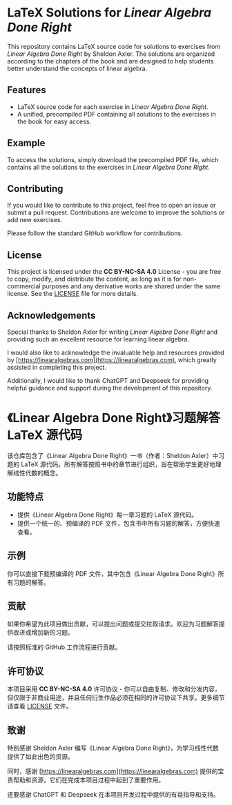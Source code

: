 # LaTeX Solutions for *Linear Algebra Done Right*

This repository contains LaTeX source code for solutions to exercises from *Linear Algebra Done Right* by Sheldon Axler. The solutions are organized according to the chapters of the book and are designed to help students better understand the concepts of linear algebra.

## Features

- LaTeX source code for each exercise in *Linear Algebra Done Right*.
- A unified, precompiled PDF containing all solutions to the exercises in the book for easy access.

## Example

To access the solutions, simply download the precompiled PDF file, which contains all the solutions to the exercises in *Linear Algebra Done Right*.

## Contributing

If you would like to contribute to this project, feel free to open an issue or submit a pull request. Contributions are welcome to improve the solutions or add new exercises.

Please follow the standard GitHub workflow for contributions.

## License

This project is licensed under the **CC BY-NC-SA 4.0** License - you are free to copy, modify, and distribute the content, as long as it is for non-commercial purposes and any derivative works are shared under the same license. See the [LICENSE](LICENSE) file for more details.

## Acknowledgements

Special thanks to Sheldon Axler for writing *Linear Algebra Done Right* and providing such an excellent resource for learning linear algebra.

I would also like to acknowledge the invaluable help and resources provided by [https://linearalgebras.com](https://linearalgebras.com), which greatly assisted in completing this project.

Additionally, I would like to thank ChatGPT and Deepseek for providing helpful guidance and support during the development of this repository.

# 《Linear Algebra Done Right》习题解答 LaTeX 源代码

该仓库包含了《Linear Algebra Done Right》一书（作者：Sheldon Axler）中习题的 LaTeX 源代码。所有解答按照书中的章节进行组织，旨在帮助学生更好地理解线性代数的概念。

## 功能特点
- 提供《Linear Algebra Done Right》每一章习题的 LaTeX 源代码。
- 提供一个统一的、预编译的 PDF 文件，包含书中所有习题的解答，方便快速查看。

## 示例

你可以直接下载预编译的 PDF 文件，其中包含《Linear Algebra Done Right》所有习题的解答。

## 贡献

如果你希望为此项目做出贡献，可以提出问题或提交拉取请求。欢迎为习题解答提供改进或增加新的习题。

请按照标准的 GitHub 工作流程进行贡献。

## 许可协议

本项目采用 **CC BY-NC-SA 4.0** 许可协议 - 你可以自由复制、修改和分发内容，但仅限于非商业用途，并且任何衍生作品必须在相同的许可协议下共享。更多细节请查看 [LICENSE](LICENSE) 文件。

## 致谢

特别感谢 Sheldon Axler 编写《Linear Algebra Done Right》，为学习线性代数提供了如此出色的资源。

同时，感谢 [https://linearalgebras.com](https://linearalgebras.com) 提供的宝贵帮助和资源，它们在完成本项目过程中起到了重要作用。

还要感谢 ChatGPT 和 Deepseek 在本项目开发过程中提供的有益指导和支持。




